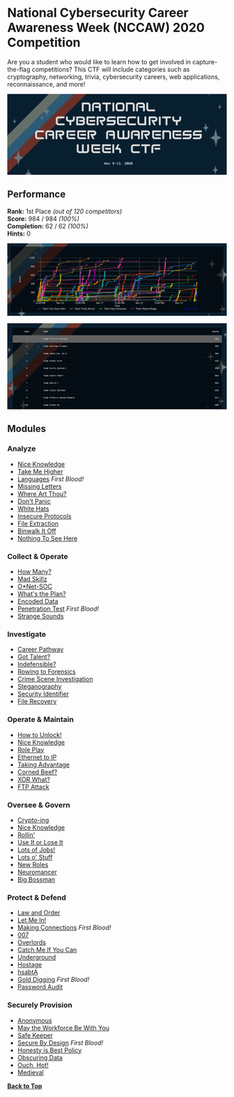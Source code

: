 # National Cybersecurity Career Awareness Week (NCCAW) 2020 Competition

Are you a student who would like to learn how to get involved in capture-the-flag competitions? This CTF will include categories such as cryptography, networking, trivia, cybersecurity careers, web applications, reconnaissance, and more!

![NCCAW Logo](images/NCCAW-2020-banner-ctf.png)

## Performance

**Rank:** 1st Place *(out of 120 competitors)*\
**Score:** 984 / 984 *(100%)*\
**Completion:** 62 / 62 *(100%)*\
**Hints:** 0

![scoregraph](images/scoregraph.png)

![Leaderboard](images/leaderboard.png)

## Modules

### Analyze
* [Nice Knowledge](Challenges/Analyze/1/README.md#top)
* [Take Me Higher](Challenges/Analyze/2/README.md#top)
* [Languages](Challenges/Analyze/3/README.md#top) *First Blood!*
* [Missing Letters](Challenges/Analyze/4/README.md#top)
* [Where Art Thou?](Challenges/Analyze/5/README.md#top)
* [Don't Panic](Challenges/Analyze/6/README.md#top)
* [White Hats](Challenges/Analyze/7/README.md#top)
* [Insecure Protocols](Challenges/Analyze/8/README.md#top)
* [File Extraction](Challenges/Analyze/9/README.md#top)
* [Binwalk It Off](Challenges/Analyze/10/README.md#top)
* [Nothing To See Here](Challenges/Analyze/11/README.md#top)

### Collect & Operate
* [How Many?](Challenges/Collect-And-Operate/1/README.md#top)
* [Mad Skillz](Challenges/Collect-And-Operate/2/README.md#top)
* [O*Net-SOC](Challenges/Collect-And-Operate/3/README.md#top)
* [What's the Plan?](Challenges/Collect-And-Operate/4/README.md#top)
* [Encoded Data](Challenges/Collect-And-Operate/5/README.md#top)
* [Penetration Test](Challenges/Collect-And-Operate/6/README.md#top) *First Blood!*
* [Strange Sounds](Challenges/Collect-And-Operate/7/README.md#top)

### Investigate
* [Career Pathway](Challenges/Investigate/1/README.md#top)
* [Got Talent?](Challenges/Investigate/2/README.md#top)
* [Indefensible?](Challenges/Investigate/3/README.md#top)
* [Rowing to Forensics](Challenges/Investigate/4/README.md#top)
* [Crime Scene Investigation](Challenges/Investigate/5/README.md#top)
* [Steganography](Challenges/Investigate/6/README.md#top)
* [Security Identifier](Challenges/Investigate/7/README.md#top)
* [File Recovery](Challenges/Investigate/8/README.md#top)

### Operate & Maintain
* [How to Unlock!](Challenges/Operate-And-Maintain/1/README.md#top)
* [Nice Knowledge](Challenges/Operate-And-Maintain/2/README.md#top)
* [Role Play](Challenges/Operate-And-Maintain/3/README.md#top)
* [Ethernet to IP](Challenges/Operate-And-Maintain/4/README.md#top)
* [Taking Advantage](Challenges/Operate-And-Maintain/5/README.md#top)
* [Corned Beef?](Challenges/Operate-And-Maintain/6/README.md#top)
* [XOR What?](Challenges/Operate-And-Maintain/7/README.md#top)
* [FTP Attack](Challenges/Operate-And-Maintain/8/README.md#top)

### Oversee & Govern
* [Crypto-ing](Challenges/Oversee-And-Govern/1/README.md#top)
* [Nice Knowledge](Challenges/Oversee-And-Govern/2/README.md#top)
* [Rollin'](Challenges/Oversee-And-Govern/3/README.md#top)
* [Use It or Lose It](Challenges/Oversee-And-Govern/4/README.md#top)
* [Lots of Jobs!](Challenges/Oversee-And-Govern/5/README.md#top)
* [Lots o' Stuff](Challenges/Oversee-And-Govern/6/README.md#top)
* [New Roles](Challenges/Oversee-And-Govern/7/README.md#top)
* [Neuromancer](Challenges/Oversee-And-Govern/8/README.md#top)
* [Big Bossman](Challenges/Oversee-And-Govern/9/README.md#top)

### Protect & Defend
* [Law and Order](Challenges/Protect-And-Defend/1/README.md#top)
* [Let Me In!](Challenges/Protect-And-Defend/2/README.md#top)
* [Making Connections](Challenges/Protect-And-Defend/3/README.md#top) *First Blood!*
* [007](Challenges/Protect-And-Defend/4/README.md#top)
* [Overlords](Challenges/Protect-And-Defend/5/README.md#top)
* [Catch Me If You Can](Challenges/Protect-And-Defend/6/README.md#top)
* [Underground](Challenges/Protect-And-Defend/7/README.md#top)
* [Hostage](Challenges/Protect-And-Defend/8/README.md#top)
* [hsabtA](Challenges/Protect-And-Defend/9/README.md#top)
* [Gold Digging](Challenges/Protect-And-Defend/10/README.md#top) *First Blood!*
* [Password Audit](Challenges/Protect-And-Defend/11/README.md#top)

### Securely Provision
* [Anonymous](Challenges/Securely-Provision/1/README.md#top)
* [May the Workforce Be With You](Challenges/Securely-Provision/2/README.md#top)
* [Safe Keeper](Challenges/Securely-Provision/3/README.md#top)
* [Secure By Design](Challenges/Securely-Provision/4/README.md#top) *First Blood!*
* [Honesty is Best Policy](Challenges/Securely-Provision/5/README.md#top)
* [Obscuring Data](Challenges/Securely-Provision/6/README.md#top)
* [Ouch, Hot!](Challenges/Securely-Provision/7/README.md#top)
* [Medieval](Challenges/Securely-Provision/8/README.md#top)

[**Back to Top**](#modules)